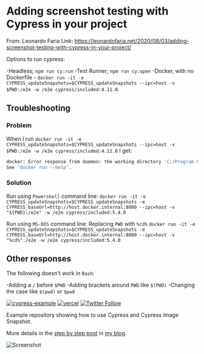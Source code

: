 # Adding screenshot testing with Cypress in your project

From: Leonardo Faria
Link: <https://leonardofaria.net/2020/08/03/adding-screenshot-testing-with-cypress-in-your-project/>

Options to run cypress:

-Headless; `npm run cy:run`
-Test Runner; `npm run cy:open`
-Docker, with no Dockerfile - `docker run -it -e CYPRESS_updateSnapshots=$CYPRESS_updateSnapshots --ipc=host -v $PWD:/e2e -w /e2e cypress/included:4.11.0`.

## Troubleshooting

### Problem

When I run `docker run -it -e CYPRESS_updateSnapshots=$CYPRESS_updateSnapshots --ipc=host -v $PWD:/e2e -w /e2e cypress/included:4.11.0` I get:

```bash
docker: Error response from daemon: the working directory 'C:/Program Files/cmder/vendor/git-for-windows/e2e' is invalid, it needs to be an absolute path.
See 'docker run --help'.
```

### Solution

Run using `Powershell` command line:
`docker run -it -e CYPRESS_updateSnapshots=$CYPRESS_updateSnapshots -e CYPRESS_baseUrl=http://host.docker.internal:8000 --ipc=host -v "${PWD}:/e2e" -w /e2e cypress/included:5.4.0`

Run using `MS-DOS` command line:
Replacing `PWD` with `%cd%`
`docker run -it -e CYPRESS_updateSnapshots=$CYPRESS_updateSnapshots -e CYPRESS_baseUrl=http://host.docker.internal:8000 --ipc=host -v "%cd%":/e2e -w /e2e cypress/included:5.4.0`

## Other responses

The following doesn't work in `Bash`:

-Adding a `/` before `$PWD`
-Adding brackets around `PWD` like `$(PWD)`
-Changing the case like `$(pwd)` or `$pwd`

[![cypress-example](https://img.shields.io/endpoint?url=https://dashboard.cypress.io/badge/simple/hcwi3o/master&style=flat&logo=cypress)](https://dashboard.cypress.io/projects/hcwi3o/runs) [![vercel](https://badgen.net/badge/icon/Vercel?icon=zeit&label&color=black&labelColor=black)](https://cypress-example.vercel.app/) [![Twitter Follow](https://img.shields.io/twitter/follow/leozera?label=Follow%20on%20Twitter)](https://twitter.com/leozera/)

Example repository showing how to use Cypress and Cypress Image Snapshot.

More details in the [step by step post](https://bit.ly/30ncCYj) in [my blog](https://leonardofaria.net).

![Screenshot](https://leonardofaria.net/wp-content/uploads/2020/08/cypress-sample-website.png)
